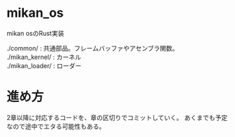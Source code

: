 # mikan_os
mikan osのRust実装  

./common/ : 共通部品。フレームバッファやアセンブラ関数。  
./mikan_kernel/ : カーネル  
./mikan_loader/ : ローダー  

# 進め方
2章以降に対応するコードを、章の区切りでコミットしていく。
あくまでも予定なので途中でエタる可能性もある。
